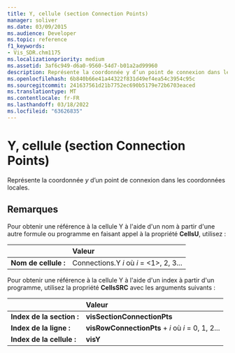 ```yaml
---
title: Y, cellule (section Connection Points)
manager: soliver
ms.date: 03/09/2015
ms.audience: Developer
ms.topic: reference
f1_keywords:
- Vis_SDR.chm1175
ms.localizationpriority: medium
ms.assetid: 3af6c949-d6a0-9560-54d7-b01a2ad99960
description: Représente la coordonnée y d’un point de connexion dans les coordonnées locales.
ms.openlocfilehash: 6b840b66e41a44322f831d49ef4ea54c3954c95c
ms.sourcegitcommit: 241637561d21b7752ec690b5179e72b6703eaced
ms.translationtype: MT
ms.contentlocale: fr-FR
ms.lasthandoff: 03/18/2022
ms.locfileid: "63626835"
---
```

# <a name="y-cell-connection-points-section"></a>Y, cellule (section Connection Points)

Représente la coordonnée  *y*  d’un point de connexion dans les coordonnées locales. 
  
## <a name="remarks"></a>Remarques

Pour obtenir une référence à la cellule Y à l'aide d'un nom à partir d'une autre formule ou programme en faisant appel à la propriété **CellsU**, utilisez : 
  
||Valeur |
|:-----|:-----|
| **Nom de cellule :**  <br/> | Connections.Y  *i*            où  *i*  = <1>, 2, 3... |
   
Pour obtenir une référence à la cellule Y à l'aide d'un index à partir d'un programme, utilisez la propriété **CellsSRC** avec les arguments suivants : 
  
||Valeur |
|:-----|:-----|
| **Index de la section :**  <br/> |**visSectionConnectionPts** <br/> |
| **Index de la ligne :**  <br/> |**visRowConnectionPts** +   *i* où *i* = 0, 1, 2... |
| **Index de la cellule :**  <br/> |**visY** <br/> |
   

